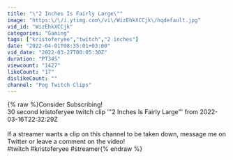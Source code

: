 ```yaml
---
title: "\"2 Inches Is Fairly Large\""
image: "https:\/\/i.ytimg.com\/vi\/WizEhkXCCjk\/hqdefault.jpg"
vid_id: "WizEhkXCCjk"
categories: "Gaming"
tags: ["kristoferyee","twitch","2 inches"]
date: "2022-04-01T08:35:01+03:00"
vid_date: "2022-03-27T00:05:30Z"
duration: "PT34S"
viewcount: "1427"
likeCount: "17"
dislikeCount: ""
channel: "Pog Twitch Clips"
---
```

{% raw %}Consider Subscribing!<br />30 second kristoferyee twitch clip '&quot;2 Inches Is Fairly Large&quot;' from 2022-03-16T22:32:29Z<br /><br />If a streamer wants a clip on this channel to be taken down, message me on Twitter or leave a comment on the video!<br />#twitch #kristoferyee #streamer{% endraw %}
